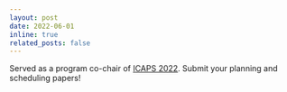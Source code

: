 ```yaml
---
layout: post
date: 2022-06-01
inline: true
related_posts: false
---
```


Served as a program co-chair of [ICAPS 2022](http://icaps22.icaps-conference.org/). Submit your planning and scheduling papers!